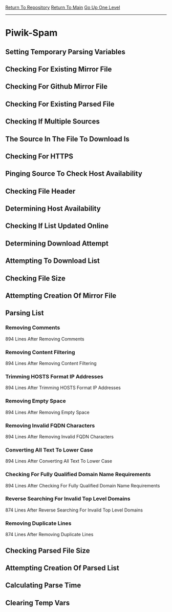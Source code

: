 [Return To Repository](https://github.com/deathbybandaid/piholeparser/)
[Return To Main](https://github.com/deathbybandaid/piholeparser/blob/master/RecentRunLogs/Mainlog.md)
[Go Up One Level](https://github.com/deathbybandaid/piholeparser/blob/master/RecentRunLogs/TopLevelScripts/30-Processing-External-Blacklists.md)
____________________________________
# Piwik-Spam
## Setting Temporary Parsing Variables
## Checking For Existing Mirror File
## Checking For Github Mirror File
## Checking For Existing Parsed File
## Checking If Multiple Sources
## The Source In The File To Download Is
## Checking For HTTPS
## Pinging Source To Check Host Availability
## Checking File Header
## Determining Host Availability
## Checking If List Updated Online
## Determining Download Attempt
## Attempting To Download List
## Checking File Size
## Attempting Creation Of Mirror File
## Parsing List
### Removing Comments
894 Lines After Removing Comments
### Removing Content Filtering
894 Lines After Removing Content Filtering
### Trimming HOSTS Format IP Addresses
894 Lines After Trimming HOSTS Format IP Addresses
### Removing Empty Space
894 Lines After Removing Empty Space
### Removing Invalid FQDN Characters
894 Lines After Removing Invalid FQDN Characters
### Converting All Text To Lower Case
894 Lines After Converting All Text To Lower Case
### Checking For Fully Qualified Domain Name Requirements
894 Lines After Checking For Fully Qualified Domain Name Requirements
### Reverse Searching For Invalid Top Level Domains
874 Lines After Reverse Searching For Invalid Top Level Domains
### Removing Duplicate Lines
874 Lines After Removing Duplicate Lines
## Checking Parsed File Size
## Attempting Creation Of Parsed List
## Calculating Parse Time
## Clearing Temp Vars
